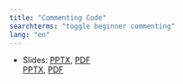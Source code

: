 ```yaml
---
title: "Commenting Code"
searchterms: "toggle beginner commenting"
lang: "en"
---
```

 <ul>
 <li class="ng-binding">Slides:
 <a href="ProgrammingLessons/beginner/Comments.pptx">PPTX</a>,
 <a href="ProgrammingLessons/beginner/Comments.pdf">PDF</a>
 </li>
 <a href="ProgrammingLessons/beginner/scratch-Comments.pptx">PPTX</a>,
 <a href="ProgrammingLessons/beginner/scratch-Comments.pdf">PDF</a>
 </li>

 </ul>

